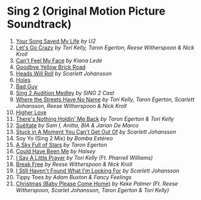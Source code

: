 # Sing 2 (Original Motion Picture Soundtrack)

1. [Your Song Saved My Life](01_Your%20Song%20Saved%20My%20Life.md) _by U2_
2. [Let's Go Crazy](02_Let's%20Go%20Crazy.md) _by Tori Kelly, Taron Egerton, Reese Witherspoon & Nick Kroll_
3. [Can't Feel My Face](03_Can't%20Feel%20My%20Face.md) _by Kiana Ledé_
4. [Goodbye Yellow Brick Road](04_Goodbye%20Yellow%20Brick%20Road.md)
5. [Heads Will Roll](05_Heads%20Will%20Roll.md) _by Scarlett Johansson_
6. [Holes](06_Holes.md)
7. [Bad Guy](07_Bad%20Guy.md)
8. [Sing 2 Audition Medley](08_Sing%202%20Audition%20Medley.md) _by SING 2 Cast_
9. [Where the Streets Have No Name](09_Where%20the%20Streets%20Have%20No%20Name.md) _by Tori Kelly, Taron Egerton, Scarlett Johansson, Reese Witherspoon & Nick Kroll_
10. [Higher Love](10_Higher%20Love.md)
11. [There's Nothing Holdin' Me Back](11_There's%20Nothing%20Holdin'%20Me%20Back.md) _by Taron Egerton & Tori Kelly_
12. [Suéltate](12_Suéltate.md) _by Sam I, Anitta, BIA & Jarian De Marco_
13. [Stuck in A Moment You Can't Get Out Of](13_Stuck%20in%20A%20Moment%20You%20Can't%20Get%20Out%20Of.md) _by Scarlett Johansson_
14. Soy Yo (Sing 2 Mix) _by Bomba Estéreo_
15. [A Sky Full of Stars](15_A%20Sky%20Full%20of%20Stars.md) _by Taron Egerton_
16. [Could Have Been Me](16_Could%20Have%20Been%20Me.md) _by Halsey_
17. [I Say A Little Prayer](17_I%20Say%20A%20Little%20Prayer.md) _by Tori Kelly (Ft. Pharrell Williams)_
18. [Break Free](18_Break%20Free.md) _by Reese Witherspoon & Nick Kroll_
19. [I Still Haven't Found What I'm Looking For](19_I%20Still%20Haven't%20Found%20What%20I'm%20Looking%20For.md) _by Scarlett Johansson_
20. Tippy Toes _by Adam Buxton & Fancy Feelings_
21. [Christmas (Baby Please Come Home)](21_Christmas%20%28Baby%20Please%20Come%20Home%29.md) _by Keke Palmer (Ft. Reese Witherspoon, Scarlet Johansson, Taron Egerton & Tori Kelly)_
